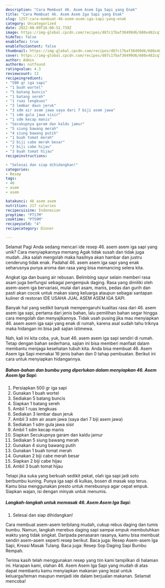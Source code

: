```yaml
---
description: "Cara Membuat 46. Asem Asem Iga Sapi yang Enak"
title: "Cara Membuat 46. Asem Asem Iga Sapi yang Enak"
slug: 1257-cara-membuat-46-asem-asem-iga-sapi-yang-enak
category: Uncategorized
date: 2022-08-09T16:00:52.739Z
image: https://img-global.cpcdn.com/recipes/d87c17baf30499d6/680x482cq70/46-asem-asem-iga-sapi-foto-resep-utama.jpg
hideToc: false
enableToc: true
enableTocContent: false
thumbnail: https://img-global.cpcdn.com/recipes/d87c17baf30499d6/680x482cq70/46-asem-asem-iga-sapi-foto-resep-utama.jpg
cover: https://img-global.cpcdn.com/recipes/d87c17baf30499d6/680x482cq70/46-asem-asem-iga-sapi-foto-resep-utama.jpg
author: Admin
authorAv: notfound
ratingvalue: 4.3
reviewcount: 13
recipeingredient:
- "500 gr iga sapi"
- "1 buah wortel"
- "5 batang buncis"
- "1 batang sereh"
- "1 ruas lengkuas"
- "3 lembar daun jeruk"
- "3 sdm air asam jawa saya dari 7 biji asem jawa"
- "1 sdm gula jawa sisir"
- "1 sdm kecap manis"
- "Secukupnya garam dan kaldu jamur"
- "5 siung bawang merah"
- "4 siung bawang putih"
- "1 buah tomat merah"
- "2 biji cabe merah besar"
- "2 biji cabe hijau"
- "3 buah tomat hijau"
recipeinstructions:

- "Selesai dan siap dihidangkan!"
categories:
- Resep
tags:
- 46
- asem
- asem

katakunci: 46 asem asem 
nutrition: 217 calories
recipecuisine: Indonesian
preptime: "PT17M"
cooktime: "PT59M"
recipeyield: "4"
recipecategory: Dinner

---
```



Selamat Pagi Anda sedang mencari ide resep 46. asem asem iga sapi yang unik? Cara menyiapkannya memang Agak tidak susah dan tidak juga mudah. Jika salah mengolah maka hasilnya akan hambar dan justru cenderung tidak enak. Padahal 46. asem asem iga sapi yang enak seharusnya punya aroma dan rasa yang bisa memancing selera kita.


Angkat iga dan buang air rebusan. Belimbing sayur selain memberi rasa asam juga berfungsi sebagai pengempuk daging. Rasa yang dimiliki oleh asem-asem iga bervariasi, mulai dari asam, manis, pedas dan gurih dan pasti akan cocok untuk makan siang keluarga ataupun sebagai santapan kuliner di restoran IDE USAHA JUAL ASEM ASEM IGA SAPI.

Banyak hal yang sedikit banyak mempengaruhi kualitas rasa dari 46. asem asem iga sapi, pertama dari jenis bahan, lalu pemilihan bahan segar hingga cara mengolah dan menyajikannya. Tidak usah pusing jika mau menyiapkan 46. asem asem iga sapi yang enak di rumah, karena asal sudah tahu triknya maka hidangan ini bisa jadi sajian istimewa.


Nah, kali ini kita coba, yuk, buat 46. asem asem iga sapi sendiri di rumah. Tetap dengan bahan sederhana, sajian ini bisa memberi manfaat dalam membantu menjaga kesehatan tubuh kita. Anda bisa membuat 46. Asem Asem Iga Sapi memakai 16 jenis bahan dan 0 tahap pembuatan. Berikut ini cara untuk menyiapkan hidangannya.

<!--inarticleads1-->

##### Bahan-bahan dan bumbu yang diperlukan dalam menyiapkan 46. Asem Asem Iga Sapi:

1. Persiapkan 500 gr iga sapi
1. Gunakan 1 buah wortel
1. Sediakan 5 batang buncis
1. Siapkan 1 batang sereh
1. Ambil 1 ruas lengkuas
1. Sediakan 3 lembar daun jeruk
1. Ambil 3 sdm air asam jawa (saya dari 7 biji asem jawa)
1. Sediakan 1 sdm gula jawa sisir
1. Ambil 1 sdm kecap manis
1. Siapkan Secukupnya garam dan kaldu jamur
1. Sediakan 5 siung bawang merah
1. Gunakan 4 siung bawang putih
1. Gunakan 1 buah tomat merah
1. Gunakan 2 biji cabe merah besar
1. Siapkan 2 biji cabe hijau
1. Ambil 3 buah tomat hijau


Tetapi jika suka yang berkuah sedikit pekat, olah iga sapi jadi soto berbumbu kuning. Punya iga sapi di kulkas, bosen di masak sop terus. Kamu bisa menggunakan presto untuk merebusnya agar cepat empuk. Siapkan wajan, isi dengan minyak untuk menumis. 

<!--inarticleads2-->

##### Langkah-langkah untuk memasak 46. Asem Asem Iga Sapi:


1. Selesai dan siap dihidangkan!

Cara membuat asem-asem terbilang mudah, cukup rebus daging dan tumis bumbu. Namun, langkah merebus daging sapi sampai empuk membutuhkan waktu yang tidak singkat. Daripada penasaran rasanya, kamu bisa membuat sendiri asem-asem seperti resep berikut. Baca juga: Resep Asem-asem Iga Sapi, Kreasi Masak Tulang. Baca juga: Resep Sop Daging Sapi Bumbu Rempah. 

Terima kasih telah menggunakan resep yang tim kami tampilkan di halaman ini. Harapan kami, olahan 46. Asem Asem Iga Sapi yang mudah di atas dapat membantu kamu menyiapkan makanan yang lezat untuk keluarga/teman maupun menjadi ide dalam berjualan makanan. Selamat mencoba!
